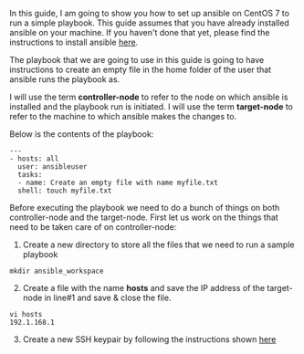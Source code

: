 In this guide, I am going to show you how to set up ansible on CentOS 7 to run a simple playbook. This guide assumes that you have already installed ansible on your machine. If you haven't done that yet, please find the instructions to install ansible [here](https://gist.github.com/swarup-donepudi/868d993c103a85e99c31a64e33de72f5).

The playbook that we are going to use in this guide is going to have instructions to create an empty file in the home folder of the user that ansible runs the playbook as.

I will use the term **controller-node** to refer to the node on which ansible is installed and the playbook run is initiated.
I will use the term **target-node** to refer to the machine to which ansible makes the changes to.

Below is the contents of the playbook:

<pre><code>---
- hosts: all
  user: ansibleuser
  tasks:
  - name: Create an empty file with name myfile.txt
  shell: touch myfile.txt</code></pre>
    
Before executing the playbook we need to do a bunch of things on both controller-node and the target-node.
First let us work on the things that need to be taken care of on controller-node:

1. Create a new directory to store all the files that we need to run a sample playbook

<pre><code>mkdir ansible_workspace</code></pre>

2. Create a file with the name **hosts** and save the IP address of the target-node in line#1 and save & close the file.

<pre><code>vi hosts
192.1.168.1</code></pre>

3. Create a new SSH keypair by following the instructions shown [here](kkkk)